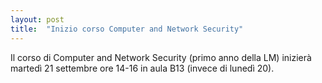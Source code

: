 ```yaml
---
layout: post
title:  "Inizio corso Computer and Network Security"
---
```


Il corso di Computer and Network Security (primo anno della LM) inizierà martedì 21 settembre ore 14-16 in aula B13 (invece di lunedì 20).
